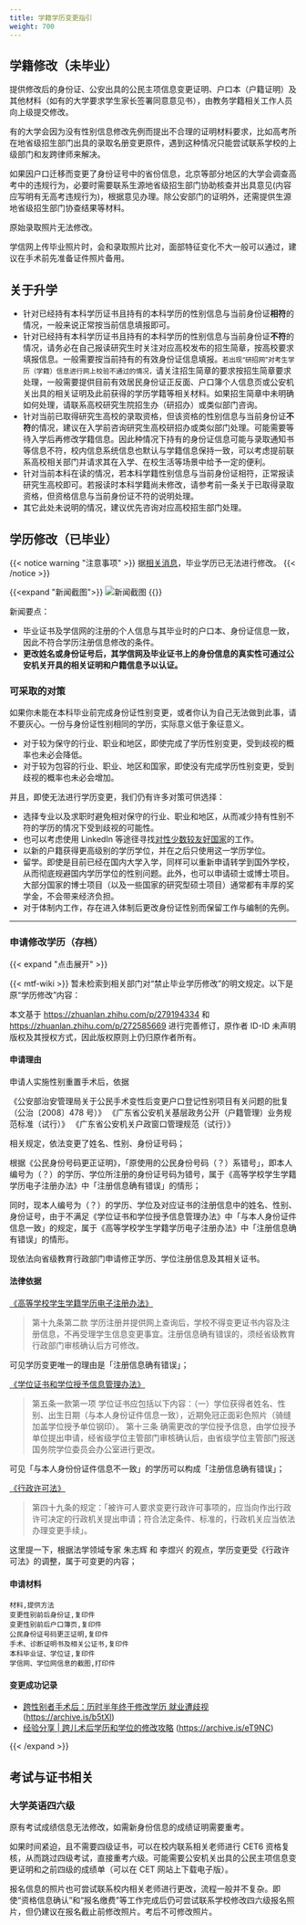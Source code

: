 ```yaml
---
title: 学籍学历变更指引
weight: 700
---
```


## 学籍修改（未毕业）

提供修改后的身份证、公安出具的公民主项信息变更证明、户口本（户籍证明）及其他材料（如有的大学要求学生家长签署同意意见书），由教务学籍相关工作人员向上级提交修改。

有的大学会因为没有性别信息修改先例而提出不合理的证明材料要求，比如高考所在地省级招生部门出具的录取名册变更原件，遇到这种情况只能尝试联系学校的上级部门和友跨律师来解决。

如果因户口迁移而变更了身份证号中的省份信息，北京等部分地区的大学会调查高考中的违规行为，必要时需要联系生源地省级招生部门协助核查并出具意见(内容应写明有无高考违规行为)，根据意见办理。除公安部门的证明外，还需提供生源地省级招生部门协查结果等材料。

原始录取照片无法修改。

学信网上传毕业照片时，会和录取照片比对，面部特征变化不大一般可以通过，建议在手术前先准备证件照片备用。

## 关于升学

* 针对已经持有本科学历证书且持有的本科学历的性别信息与当前身份证**相符**的情况，一般来说正常按当前信息填报即可。
* 针对已经持有本科学历证书且持有的本科学历的性别信息与当前身份证**不符**的情况，请务必在自己报读研究生时关注对应高校发布的招生简章，按高校要求填报信息。一般需要按当前持有的有效身份证信息填报。<small>若出现“研招网”对考生学历（学籍）信息进行网上校验不通过的情况，</small>请关注招生简章的要求按招生简章要求处理，一般需要提供目前有效居民身份证正反面、户口簿个人信息页或公安机关出具的相关证明及此前获得的学历学籍等相关材料。如果招生简章中未明确如何处理，请联系高校研究生院招生办（研招办）或类似部门咨询。
* 针对当前已取得研究生高校的录取资格，但该资格的性别信息与当前身份证**不符**的情况，建议在入学前咨询研究生高校研招办或类似部门处理。可能需要等待入学后再修改学籍信息。因此种情况下持有的身份证信息可能与录取通知书等信息不符，校内信息系统信息也默认与学籍信息保持一致，可以考虑提前联系高校相关部门并请求其在入学、在校生活等场景中给予一定的便利。
* 针对当前本科在读的情况，若本科学籍性别信息与当前身份证相符，正常报读研究生高校即可。若报读时本科学籍尚未修改，请参考前一条关于已取得录取资格，但资格信息与当前身份证不符的说明处理。
* 其它此处未说明的情况，建议优先咨询对应高校招生部门处理。

## 学历修改（已毕业）

{{< notice warning "注意事项" >}}
据[相关消息](https://github.com/project-trans/MtF-wiki/pull/891#issuecomment-1751964049)，毕业学历已无法进行修改。
{{< /notice >}}

{{<expand "新闻截图">}}
![新闻截图](/images/srs/news.jpg)
{{</expand>}}

新闻要点：

* 毕业证书及学信网的注册的个人信息与其毕业时的户口本、身份证信息一致，因此不符合学历注册信息修改的条件。
* **更改姓名或身份证号后，其学信网及毕业证书上的身份信息的真实性可通过公安机关开具的相关证明和户籍信息予以认证。**

### 可采取的对策

如果你未能在本科毕业前完成身份证性别变更，或者你认为自己无法做到此事，请不要灰心。一份与身份证性别相同的学历，实际意义低于象征意义。

* 对于较为保守的行业、职业和地区，即使完成了学历性别变更，受到歧视的概率也未必会降低。
* 对于较为包容的行业、职业、地区和国家，即使没有完成学历性别变更，受到歧视的概率也未必会增加。

并且，即使无法进行学历变更，我们仍有许多对策可供选择：

* 选择专业以及求职时避免相对保守的行业、职业和地区，从而减少持有性别不符的学历的情况下受到歧视的可能性。
* 也可以考虑使用 LinkedIn 等途径寻找[对性少数较友好国家](https://zh.wikipedia.org/zh-cn/%E5%90%84%E5%9C%B0LGBT%E6%9D%83%E5%88%A9)的工作。
* 以新的户籍获得更高级别的学历学位，并在之后只使用这一学历学位。
* 留学。即使是目前已经在国内大学入学，同样可以重新申请转学到国外学校，从而彻底规避国内学历学位的性别问题。此外，也可以申请硕士或博士项目。大部分国家的博士项目（以及一些国家的研究型硕士项目）通常都有丰厚的奖学金，不会带来经济负担。
* 对于体制内工作，存在进入体制后更改身份证性别而保留工作与编制的先例。

---

### 申请修改学历（存档）

{{< expand "点击展开" >}}

{{< mtf-wiki >}} 暂未检索到相关部门对“禁止毕业学历修改”的明文规定。以下是原“学历修改”内容：

本文基于 <https://zhuanlan.zhihu.com/p/279194334> 和 <https://zhuanlan.zhihu.com/p/272585669> 进行完善修订，原作者 ID-ID 未声明版权及其授权方式，因此版权原则上仍归原作者所有。

#### 申请理由

申请人实施性别重置手术后，依据

《公安部治安管理局关于公民手术变性后变更户口登记性别项目有关问题的批复（公治〔2008〕478 号）》
《广东省公安机关基层政务公开（户籍管理）业务规范标准（试行）》
《广东省公安机关户政窗口管理规范（试行）》

相关规定，依法变更了姓名、性别、身份证号码；

根据《公民身份号码更正证明》，「原使用的公民身份号码（？）系错号」，即本人编号为（？）的学历、学位所注册的身份证号码为错号，属于《高等学校学生学籍学历电子注册办法》中「注册信息确有错误」的情形；

同时，现本人编号为（？）的学历、学位及对应证书的注册信息中的姓名、性别、身份证号，由于不满足《学位证书和学位授予信息管理办法》中「与本人身份证件信息一致」的规定，属于《高等学校学生学籍学历电子注册办法》中「注册信息确有错误」的情形。

现依法向省级教育行政部门申请修正学历、学位注册信息及其相关证书。

#### 法律依据

[《高等学校学生学籍学历电子注册办法》](http://www.moe.gov.cn/srcsite/A15/s3263/201408/t20140825_174309.html)

> 第十九条第二款 学历注册并提供网上查询后，学校不得变更证书内容及注册信息，不再受理学生信息变更事宜。注册信息确有错误的，须经省级教育行政部门审核确认后方可修改。

可见学历变更唯一的理由是「注册信息确有错误」；

[《学位证书和学位授予信息管理办法》](http://www.moe.gov.cn/srcsite/A22/moe_817/flfggz_xx/201507/t20150713_193671.html)

> 第五条一款第一项 学位证书应包括以下内容：（一）学位获得者姓名、性别、出生日期（与本人身份证件信息一致），近期免冠正面彩色照片（骑缝加盖学位授予单位钢印）。
> 第十三条 确需更改的学位授予信息，由学位授予单位提出申请，经省级学位主管部门审核确认后，由省级学位主管部门报送国务院学位委员会办公室进行更改。

可见「与本人身份份证件信息不一致」的学历可以构成「注册信息确有错误」；

[《行政许可法》](http://www.gov.cn/flfg/2005-06/27/content_9899.htm)

> 第四十九条的规定：「被许可人要求变更行政许可事项的，应当向作出行政许可决定的行政机关提出申请；符合法定条件、标准的，行政机关应当依法办理变更手续」。

这里提一下，根据法学领域专家 朱志辉 和 李煜兴 的观点，学历变更受《行政许可法》的调整，属于可变更的内容；

#### 申请材料

```csv
材料,提供方法
变更性别前后身份证,复印件
变更性别前后户口簿页,复印件
公民身份证号码更正证明,复印件
手术、诊断证明书及相关公证书,复印件
本科毕业证、学位证,复印件
学信网、学位网信息的截图,打印件
```

#### 变更成功记录

* [跨性别者手术后：历时半年终于修改学历 就业遭歧视](https://www.sohu.com/a/362100660_120146415) (<https://archive.is/b5tXl>)
* [经验分享 | 跨儿术后学历和学位的修改攻略](https://mp.weixin.qq.com/s/MP3ib9IAj99XpkZJ5U1ckA) (<https://archive.is/eT9NC>)

{{< /expand >}}

## 考试与证书相关

### 大学英语四六级

原有考试成绩信息无法修改，如需新身份信息的成绩证明需要重考。

如果时间紧迫，且不需要四级证书，可以在校内联系相关老师进行 CET6 资格复核，从而跳过四级考试，直接重考六级。可能需要公安机关出具的公民主项信息变更证明和之前四级的成绩单（可以在 CET 网站上下载电子版）。

报名信息的照片也可尝试联系校内相关老师进行更改，流程一般并不复杂。即使“资格信息确认”和“报名缴费”等工作完成后仍可尝试联系学校修改四六级报名照片，但仍建议在报名截止前修改照片。考后不可修改照片。
